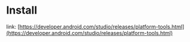 # Install

link: [https://developer.android.com/studio/releases/platform-tools.html](https://developer.android.com/studio/releases/platform-tools.html)

